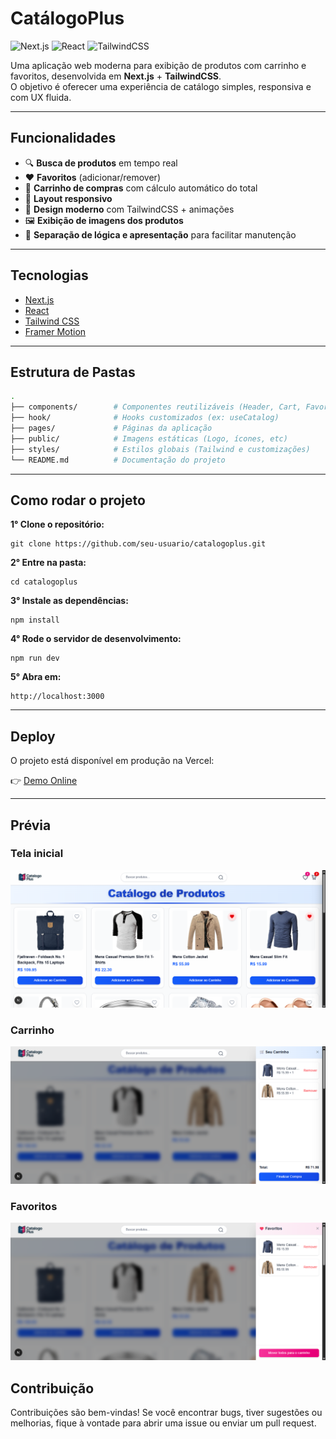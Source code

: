 # CatálogoPlus

![Next.js](https://img.shields.io/badge/Next.js-000000?style=for-the-badge&logo=nextdotjs&logoColor=white)
![React](https://img.shields.io/badge/React-20232A?style=for-the-badge&logo=react&logoColor=61DAFB)
![TailwindCSS](https://img.shields.io/badge/Tailwind_CSS-38B2AC?style=for-the-badge&logo=tailwind-css&logoColor=white)

Uma aplicação web moderna para exibição de produtos com carrinho e favoritos, desenvolvida em **Next.js** + **TailwindCSS**.  
O objetivo é oferecer uma experiência de catálogo simples, responsiva e com UX fluida.

---

## Funcionalidades

- 🔍 **Busca de produtos** em tempo real  
- ❤️ **Favoritos** (adicionar/remover)  
- 🛒 **Carrinho de compras** com cálculo automático do total  
- 📱 **Layout responsivo**  
- 🎨 **Design moderno** com TailwindCSS + animações  
- 🖼️ **Exibição de imagens dos produtos** 
- 📑 **Separação de lógica e apresentação** para facilitar manutenção  

---

## Tecnologias

- [Next.js](https://nextjs.org/)  
- [React](https://react.dev/)  
- [Tailwind CSS](https://tailwindcss.com/)  
- [Framer Motion](https://www.framer.com/motion/)  

---

## Estrutura de Pastas

```bash
.
├── components/        # Componentes reutilizáveis (Header, Cart, Favorites, etc)
├── hook/              # Hooks customizados (ex: useCatalog)
├── pages/             # Páginas da aplicação
├── public/            # Imagens estáticas (Logo, ícones, etc)
├── styles/            # Estilos globais (Tailwind e customizações)
└── README.md          # Documentação do projeto
```
---

## Como rodar o projeto

**1° Clone o repositório:**

```
git clone https://github.com/seu-usuario/catalogoplus.git
```

**2° Entre na pasta:**
```
cd catalogoplus
```

**3° Instale as dependências:**
```
npm install
```

**4° Rode o servidor de desenvolvimento:**
```
npm run dev
```

**5° Abra em:**
```
http://localhost:3000
```

---

## Deploy
O projeto está disponível em produção na Vercel:

👉 [Demo Online](https://catalogo-plus.vercel.app/)

---

## Prévia

### Tela inicial
![Home](./public/screenshots/Home.png)

### Carrinho
![Carrinho](./public/screenshots/Carrinho.png)

### Favoritos
![Favoritos](./public/screenshots/Favoritos.png)

## Contribuição
Contribuições são bem-vindas! Se você encontrar bugs, tiver sugestões ou melhorias, fique à vontade para abrir uma issue ou enviar um pull request.
